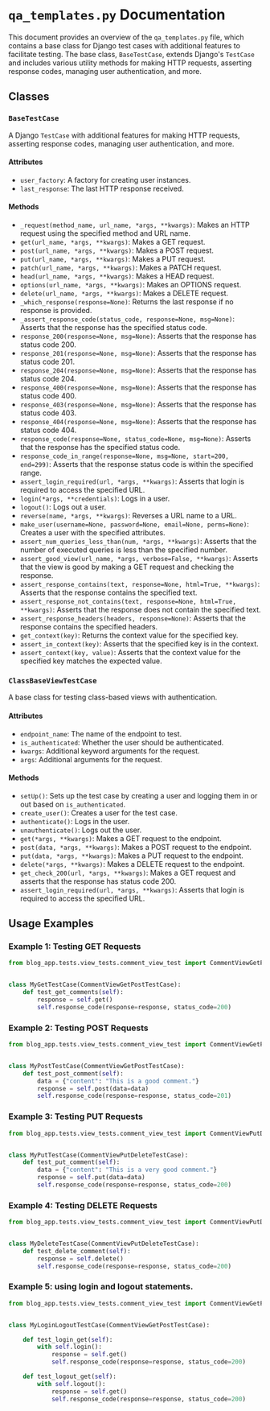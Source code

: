 # `qa_templates.py` Documentation

This document provides an overview of the `qa_templates.py` file, which contains a base class for Django test cases with
additional features to facilitate testing. The base class, `BaseTestCase`, extends Django's `TestCase` and includes
various utility methods for making HTTP requests, asserting response codes, managing user authentication, and more.

## Classes

### `BaseTestCase`

A Django `TestCase` with additional features for making HTTP requests, asserting response codes, managing user
authentication, and more.

#### Attributes

- `user_factory`: A factory for creating user instances.
- `last_response`: The last HTTP response received.

#### Methods

- `_request(method_name, url_name, *args, **kwargs)`: Makes an HTTP request using the specified method and URL name.
- `get(url_name, *args, **kwargs)`: Makes a GET request.
- `post(url_name, *args, **kwargs)`: Makes a POST request.
- `put(url_name, *args, **kwargs)`: Makes a PUT request.
- `patch(url_name, *args, **kwargs)`: Makes a PATCH request.
- `head(url_name, *args, **kwargs)`: Makes a HEAD request.
- `options(url_name, *args, **kwargs)`: Makes an OPTIONS request.
- `delete(url_name, *args, **kwargs)`: Makes a DELETE request.
- `_which_response(response=None)`: Returns the last response if no response is provided.
- `_assert_response_code(status_code, response=None, msg=None)`: Asserts that the response has the specified status
  code.
- `response_200(response=None, msg=None)`: Asserts that the response has status code 200.
- `response_201(response=None, msg=None)`: Asserts that the response has status code 201.
- `response_204(response=None, msg=None)`: Asserts that the response has status code 204.
- `response_400(response=None, msg=None)`: Asserts that the response has status code 400.
- `response_403(response=None, msg=None)`: Asserts that the response has status code 403.
- `response_404(response=None, msg=None)`: Asserts that the response has status code 404.
- `response_code(response=None, status_code=None, msg=None)`: Asserts that the response has the specified status code.
- `response_code_in_range(response=None, msg=None, start=200, end=299)`: Asserts that the response status code is within
  the specified range.
- `assert_login_required(url, *args, **kwargs)`: Asserts that login is required to access the specified URL.
- `login(*args, **credentials)`: Logs in a user.
- `logout()`: Logs out a user.
- `reverse(name, *args, **kwargs)`: Reverses a URL name to a URL.
- `make_user(username=None, password=None, email=None, perms=None)`: Creates a user with the specified attributes.
- `assert_num_queries_less_than(num, *args, **kwargs)`: Asserts that the number of executed queries is less than the
  specified number.
- `assert_good_view(url_name, *args, verbose=False, **kwargs)`: Asserts that the view is good by making a GET request
  and checking the response.
- `assert_response_contains(text, response=None, html=True, **kwargs)`: Asserts that the response contains the specified
  text.
- `assert_response_not_contains(text, response=None, html=True, **kwargs)`: Asserts that the response does not contain
  the specified text.
- `assert_response_headers(headers, response=None)`: Asserts that the response contains the specified headers.
- `get_context(key)`: Returns the context value for the specified key.
- `assert_in_context(key)`: Asserts that the specified key is in the context.
- `assert_context(key, value)`: Asserts that the context value for the specified key matches the expected value.

### `ClassBaseViewTestCase`

A base class for testing class-based views with authentication.

#### Attributes

- `endpoint_name`: The name of the endpoint to test.
- `is_authenticated`: Whether the user should be authenticated.
- `kwargs`: Additional keyword arguments for the request.
- `args`: Additional arguments for the request.

#### Methods

- `setUp()`: Sets up the test case by creating a user and logging them in or out based on `is_authenticated`.
- `create_user()`: Creates a user for the test case.
- `authenticate()`: Logs in the user.
- `unauthenticate()`: Logs out the user.
- `get(*args, **kwargs)`: Makes a GET request to the endpoint.
- `post(data, *args, **kwargs)`: Makes a POST request to the endpoint.
- `put(data, *args, **kwargs)`: Makes a PUT request to the endpoint.
- `delete(*args, **kwargs)`: Makes a DELETE request to the endpoint.
- `get_check_200(url, *args, **kwargs)`: Makes a GET request and asserts that the response has status code 200.
- `assert_login_required(url, *args, **kwargs)`: Asserts that login is required to access the specified URL.

## Usage Examples

### Example 1: Testing GET Requests

```python
from blog_app.tests.view_tests.comment_view_test import CommentViewGetPostTestCase


class MyGetTestCase(CommentViewGetPostTestCase):
    def test_get_comments(self):
        response = self.get()
        self.response_code(response=response, status_code=200)
```

### Example 2: Testing POST Requests

```python
from blog_app.tests.view_tests.comment_view_test import CommentViewGetPostTestCase


class MyPostTestCase(CommentViewGetPostTestCase):
    def test_post_comment(self):
        data = {"content": "This is a good comment."}
        response = self.post(data=data)
        self.response_code(response=response, status_code=201)
```

### Example 3: Testing PUT Requests

```python
from blog_app.tests.view_tests.comment_view_test import CommentViewPutDeleteTestCase


class MyPutTestCase(CommentViewPutDeleteTestCase):
    def test_put_comment(self):
        data = {"content": "This is a very good comment."}
        response = self.put(data=data)
        self.response_code(response=response, status_code=200)
```

### Example 4: Testing DELETE Requests

```python
from blog_app.tests.view_tests.comment_view_test import CommentViewPutDeleteTestCase


class MyDeleteTestCase(CommentViewPutDeleteTestCase):
    def test_delete_comment(self):
        response = self.delete()
        self.response_code(response=response, status_code=200)
```

### Example 5: using login and logout statements.

```python
from blog_app.tests.view_tests.comment_view_test import CommentViewGetPostTestCase


class MyLoginLogoutTestCase(CommentViewGetPostTestCase):

    def test_login_get(self):
        with self.login():
            response = self.get()
            self.response_code(response=response, status_code=200)

    def test_logout_get(self):
        with self.logout():
            response = self.get()
            self.response_code(response=response, status_code=200)
```

